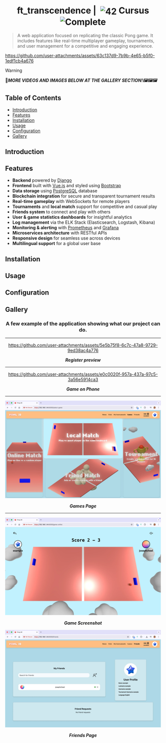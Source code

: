 <!--HEADER-->
<h1 align="center"> ft_transcendence | 
  <picture>
  <source media="(prefers-color-scheme: dark)" srcset="https://cdn.simpleicons.org/42/white">
  <img alt="42" width=40 align="center" src="https://cdn.simpleicons.org/42/Black">
 </picture>
 Cursus 
  <img alt="Complete" src="https://raw.githubusercontent.com/Mqxx/GitHub-Markdown/main/blockquotes/badge/dark-theme/complete.svg">
</h1>
<!--FINISH HEADER-->

> A web application focused on replicating the classic Pong game. It includes features like real-time multiplayer gameplay, tournaments, and user management for a competitive and engaging experience.

https://github.com/user-attachments/assets/63c137d9-7b9b-4e65-b5f0-1edf1cb4a676

> [!WARNING]
> 🔴***MORE VIDEOS AND IMAGES BELOW AT THE GALLERY SECTION!🖼️🖼️🖼️*** 


## Table of Contents

- [Introduction](#introduction)
- [Features](#features)
- [Installation](#installation)
- [Usage](#usage)
- [Configuration](#configuration) 
- [Gallery](#gallery)

## Introduction
## Features

- **Backend** powered by [Django](https://www.djangoproject.com/)
- **Frontend** built with [Vue.js](https://vuejs.org/) and styled using [Bootstrap](https://getbootstrap.com/)
- **Data storage** using [PostgreSQL](https://www.postgresql.org/) database
- **Blockchain integration** for secure and transparent tournament results
- **Real-time gameplay** with WebSockets for remote players
- **Tournaments** and **local match** support for competitive and casual play
- **Friends system** to connect and play with others
- **User & game statistics dashboards** for insightful analytics
- **Log management** via the ELK Stack (Elasticsearch, Logstash, Kibana)
- **Monitoring & alerting** with [Prometheus](https://prometheus.io/) and [Grafana](https://grafana.com/)
- **Microservices architecture** with RESTful APIs
- **Responsive design** for seamless use across devices
- **Multilingual support** for a global user base

## Installation

## Usage
## Configuration

## Gallery
<div align="center">

<h3><strong>A few example of the application showing what our project can do.</strong> </h3>

---

https://github.com/user-attachments/assets/5e5b75f8-6c7c-47a8-9729-9ed38ac4a776

***Register preview***


---

https://github.com/user-attachments/assets/e0c0020f-957a-437a-97c5-3a56e5914ca3

***Game on Phone***

---

![](https://github.com/josephcheel/42-ft_transcendence/blob/main/readme/Games.webp)

***Games Page***

---
![](https://github.com/josephcheel/42-ft_transcendence/blob/main/readme/Game1.webp)

***Game Screenshot***



![Friends](https://github.com/josephcheel/42-ft_transcendence/blob/main/readme/friends.webp)

***Friends Page***
</div>
